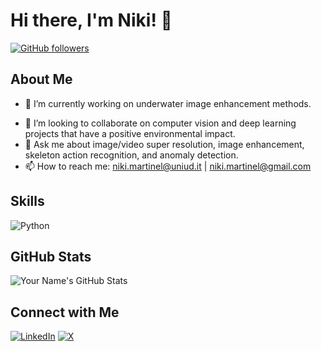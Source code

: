 # Hi there, I'm Niki! 👋

<!--![Your Name's GitHub Banner](https://example.com/banner.png)-->

[![GitHub followers](https://img.shields.io/github/followers/iN1k1?style=social)](https://github.com/your-username)
<!--[![Twitter Follow](https://img.shields.io/twitter/follow/your-handle?style=social)](https://twitter.com/your-handle)-->

## About Me
- 🔭 I’m currently working on underwater image enhancement methods.
<!--- 🌱 I’m learning [technology or skill].-->
- 👯 I’m looking to collaborate on computer vision and deep learning projects that have a positive environmental impact.
- 💬 Ask me about image/video super resolution, image enhancement, skeleton action recognition, and anomaly detection.
- 📫 How to reach me: niki.martinel@uniud.it | niki.martinel@gmail.com

## Skills
![Python](https://img.shields.io/badge/-Python-3776AB?logo=python&logoColor=white)

<!--## Projects
### [Project Name](https://github.com/your-username/project-repo)
![Project Screenshot](https://example.com/screenshot.png)
- A brief description of the project.
- Built with: [technologies used].
-->

## GitHub Stats
![Your Name's GitHub Stats](https://github-readme-stats.vercel.app/api?username=iN1k1&show_icons=true&theme=radical)

## Connect with Me
[![LinkedIn](https://img.shields.io/badge/-LinkedIn-0077B5?logo=linkedin&logoColor=white)](https://linkedin.com/in/niki-martinel)
[![X](https://img.shields.io/badge/-Twitter-1DA1F2?logo=twitter&logoColor=white)](https://twitter.com/iN1k1)
